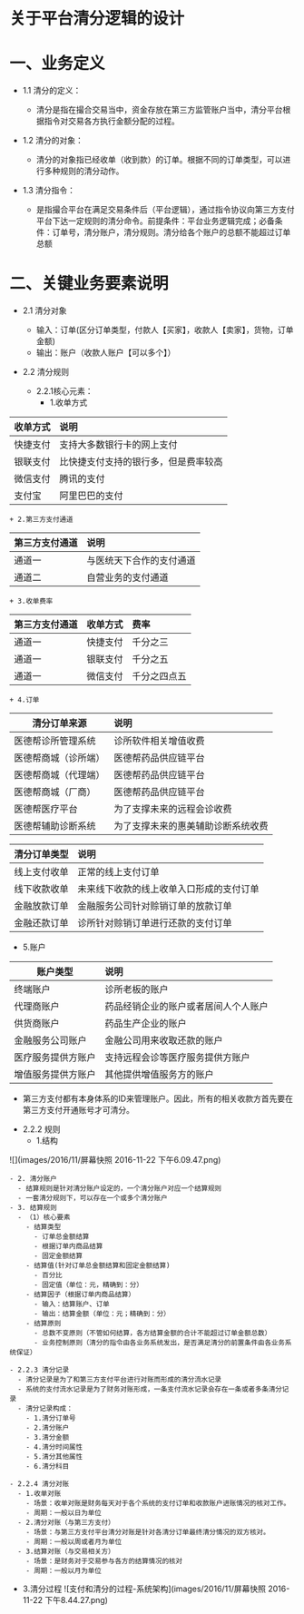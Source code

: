 # 关于平台清分逻辑的设计
# 一、业务定义
+ 1.1 清分的定义：
  - 清分是指在撮合交易当中，资金存放在第三方监管账户当中，清分平台根据指令对交易各方执行金额分配的过程。

+ 1.2 清分的对象：
  - 清分的对象指已经收单（收到款）的订单。根据不同的订单类型，可以进行多种规则的清分动作。

+ 1.3 清分指令：
  - 是指撮合平台在满足交易条件后（平台逻辑），通过指令协议向第三方支付平台下达一定规则的清分命令。前提条件：平台业务逻辑完成；必备条件：订单号，清分账户，清分规则。清分给各个账户的总额不能超过订单总额

# 二、关键业务要素说明
+ 2.1 清分对象
  + 输入：订单(区分订单类型，付款人【买家】，收款人【卖家】，货物，订单金额)
  + 输出：账户（收款人账户【可以多个】）

+ 2.2 清分规则
  + 2.2.1核心元素：
    + 1.收单方式

|收单方式|说明|
|-------  |:-------------|
| 快捷支付 |  支持大多数银行卡的网上支付       |
| 银联支付 |  比快捷支付支持的银行多，但是费率较高       |
| 微信支付 |  腾讯的支付       |
| 支付宝 |  阿里巴巴的支付       |

    + 2.第三方支付通道

|第三方支付通道|说明|
|-------  |:-------------|
| 通道一 |  与医统天下合作的支付通道       |
| 通道二 |  自营业务的支付通道       |

    + 3.收单费率

|第三方支付通道|收单方式|费率|
|-------  |:-------------|:-------------|
| 通道一 |  快捷支付       | 千分之三|
| 通道一 |  银联支付       | 千分之五|
| 通道一 |  微信支付       | 千分之四点五|

    + 4.订单

|清分订单来源|说明|
|-------  |:-------------|
| 医德帮诊所管理系统 |  诊所软件相关增值收费       |
| 医德帮商城（诊所端）|  医德帮药品供应链平台       |
| 医德帮商城（代理端）|  医德帮药品供应链平台       |
| 医德帮商城（厂商）|  医德帮药品供应链平台       |
| 医德帮医疗平台     |  为了支撑未来的远程会诊收费  |
| 医德帮辅助诊断系统 |  为了支撑未来的惠美辅助诊断系统收费  |

|清分订单类型|说明|
|-------     |:------------- |
|线上支付收单  |正常的线上支付订单|
|线下收款收单  |未来线下收款的线上收单入口形成的支付订单|
|金融放款订单  |金融服务公司针对赊销订单的放款订单|
|金融还款订单  |诊所针对赊销订单进行还款的支付订单|


  + 5.账户

|账户类型|说明|
|-------     |:------------- |
|终端账户  |诊所老板的账户|
|代理商账户  |药品经销企业的账户或者居间人个人账户|
|供货商账户  |药品生产企业的账户|
|金融服务公司账户  |金融公司用来收取还款的账户|
|医疗服务提供方账户  |支持远程会诊等医疗服务提供方账户|
|增值服务提供方账户  |其他提供增值服务方的账户|

  - 第三方支付都有本身体系的ID来管理账户。因此，所有的相关收款方首先要在第三方支付开通账号才可清分。

  + 2.2.2 规则
    + 1.结构

![](images/2016/11/屏幕快照 2016-11-22 下午6.09.47.png)

    - 2. 清分账户
      - 结算规则是针对清分账户设定的，一个清分账户对应一个结算规则
      - 一套清分规则下，可以存在一个或多个清分账户
    - 3. 结算规则
      - （1）核心要素
        - 结算类型
          - 订单总金额结算
          - 根据订单内商品结算
          - 固定金额结算
        - 结算值(针对订单总金额结算和固定金额结算)
          - 百分比
          - 固定值（单位：元，精确到：分）
        - 结算因子（根据订单内商品结算）
          - 输入：结算账户、订单
          - 输出：结算金额（单位：元；精确到：分）
        - 结算原则
          - 总数不变原则（不管如何结算，各方结算金额的合计不能超过订单金额总数）
          - 业务控制原则（清分的指令由各业务系统发出，是否满足清分的前置条件由各业务系统保证）

    - 2.2.3 清分记录
      - 清分记录是为了和第三方支付平台进行对账而形成的清分流水记录
      - 系统的支付流水记录是为了财务对账形成，一条支付流水记录会存在一条或者多条清分记录
      - 清分记录构成：
        - 1.清分订单号
        - 2.清分账户
        - 3.清分金额
        - 4.清分时间属性
        - 5.清分其他属性
        - 6.清分科目

    - 2.2.4 清分对账
      - 1.收单对账
        - 场景：收单对账是财务每天对于各个系统的支付订单和收款账户进账情况的核对工作。
        - 周期：一般以日为单位
      - 2.清分对账（与第三方支付）
        - 场景：与第三方支付平台清分对账是针对各清分订单最终清分情况的双方核对。
        - 周期：一般以周或者月为单位
      - 3.结算对账（与交易相关方）
        - 场景：是财务对于交易参与各方的结算情况的核对
        - 周期：一般以月为单位
  + 3.清分过程
![支付和清分的过程-系统架构](images/2016/11/屏幕快照 2016-11-22 下午8.44.27.png)

